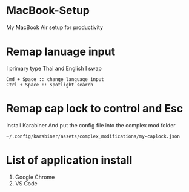 # MacBook-Setup
My MacBook Air setup for productivity


# Remap lanuage input
I primary type Thai and English
I swap 
```
Cmd + Space :: change language input
Ctrl + Space :: spotlight search
```

# Remap cap lock to control and Esc
Install Karabiner
And put the config file into the complex mod folder
```
~/.config/karabiner/assets/complex_modifications/my-caplock.json
```

# List of application install
1. Google Chrome
2. VS Code

